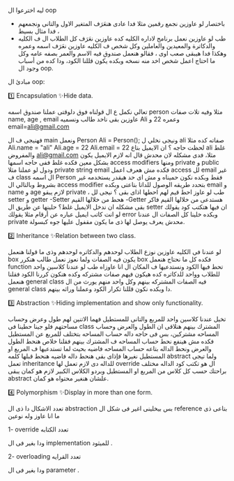 ليه اخترعوا ال oop
- باختصار لو عاوزين نجمع رقمين مثلا فدا عادى هنعَرَف المتغير الاول والتانى ونجمعهم فدا مثال بسيط ،
- طب لو عاوزين نعمل برنامج لاداره الكليه كده عاوزين نعَرَف كل الطلاب ال ف الكليه والدكاترة والمعيدين والعاملين وكل شخص ف الكليه عاوزين نعَرَف اسمه وعمره وهكذا فدا هيبقى صعب اوى ،
فقالو هنعمل صندوق فيه الاسم والعمر بصفه عامه وكل ما احتاج اعمل شخص اخد منه نسخه وبكده يكون قللنا الكود، 
ودا كده من أسباب وجود ال oop.

 مبادئ ال oop:
  
 1️⃣ Encapsulation
✨Hide data.

تعالي نكمل ع ال قولناه فوق دلوقتى عملنا صندوق اسمه person مثلا وفيه تلات صفات name, age , email 
عاوزين بقى ناخد طالب ونسميه Ali وعمره 22 و email=ali@gmail.com

فهنيجى ف ال main ونعمل 
Person Ali = Person();
ونيجى نخلي ل ali صفاته كده مثلا
Ali.name = "ali"
Ali.age = 22
Ali.email = 22
لحظت حاجه ؟
ان الايميل بتاع ali غلط والمفروض ali@gmail.com مثلا، فدى مشكله لان محدش قال انه لازم الايميل يكون بشكل معين فكده غلط 
ففى حاجه اسمها access modifiers ومنها private و public  
ودول لو عملنا مثلا private string email فكده مش هعرف اعمل access لل email غير ف class ال اسمه Person فقط وبكده نكون حميناه و مش اى حد هيقدر يستخدمه غير بشروط 
وبالتالي ال access modifier بتحدد طريقه الوصول للداتا بتاعتى
وبكده email و name و age لازم يبقو private  ،
طب لو عاوز احط قيم لهم احطها اذاى بقى ؟
نيجى لل setter و getter 
-Setter هحط من خلالها  القيم
-Getter هستدعى من خلالها القيم 
فاكر بقى مشكله ان ندخل الايميل غلط؟ 
حلينها عن طريق ال setter ان فيها هتكتب كود يقولك لو انت كاتب ايميل عباره عن أرقام مثلا يقولك error 
وبكده خلينا كل الصفات ال عندنا private محدش يعرف يوصل لها ذى ما يكون مقفول عليها جوه كبسولة.

2️⃣ Inheritance
✨Relation between two class.

لو عندنا فى الكليه عاوزين نوزع الطلاب  لوحدهم والدكاتره لوحدهم وذى ما قولنا هنعمل box يكون فيه الصفات ولما نعوز نعمل طالب هنكرر box  فكده كل ما نحتاج هنعمل function تحط فيها الكود ونستدعيها ف المكان ال انا عاوزاه طب لو عندنا كلاسين واحد للطلاب وواحد للدكاتره كده هيكون فيهم صفات مشتركه وكده هنكون كررنا الكود فقلنا هنعمل general class فيه الصفات المشتركه بينهم وكل واحد منهم يورث من ال general class دا وبكده نكون قللنا تكرار الكود وعملنا وراثه بينهم.

3️⃣ Abstraction
✨Hiding implementation and show only functionality.

تخيل عندنا كلاسين واحد للمربع والتانى للمستطيل 
فهما الاتنين لهم طول وعرض وحساب مساحتهم
فلو جينا حطينا فى class المشترك بينهم هنلاقى ان الطول والعرض وحساب المساحه مشتركين،
 بس فى حاجه داله حساب المساحه بتختلف للمربع عن المستطيل فكده مش هينفع نحط حساب المساحه ف المشترك بينهم 
فقلنا خلاص هنحط الطول والعرض ونحط الداله بتاعه حساب المساحه فاضيه بحيث لما تستدعيها ف المربع او المستطيل نغيرها فإذاى بقى هنحط داله فاضيه هنحط قبلها كلمه abstract 
ولما تيجى تعمل inheritance للداله دى لازم تعمل لها override ال هو تكتب كود الداله مختلف براحتك حسب كل كلاس من المربع او المستطيل 
وبردو الكلاس الكبير لازم هو كمان يبقى abstract علشان هنغير محتواه هو كمان.

4️⃣ Polymorphism
✨Display in more than one form.

تعدد الاشكال
دا ذى ال abstraction بس بيخلينى اغير فى شكل ال reference بتاعى ذى ما انا عاوز 
وله نوعين

1- override تعدد الكتابه

ودا بغير فى ال implementation للميثود .

2- overloading تعدد القرايه

ودا بغير فى ال parameter .
